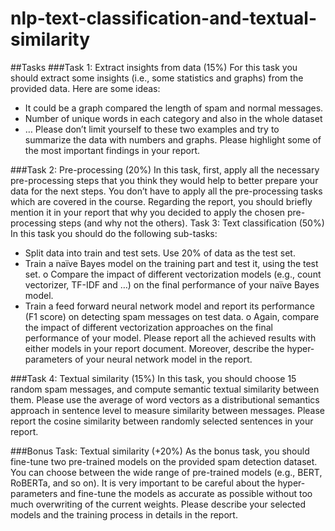 # nlp-text-classification-and-textual-similarity

##Tasks
###Task 1: Extract insights from data (15%)
For this task you should extract some insights (i.e., some statistics and graphs) from the provided data.
Here are some ideas:
- It could be a graph compared the length of spam and normal messages.
- Number of unique words in each category and also in the whole dataset
- …
Please don’t limit yourself to these two examples and try to summarize the data with numbers and
graphs. Please highlight some of the most important findings in your report.

###Task 2: Pre-processing (20%)
In this task, first, apply all the necessary pre-processing steps that you think they would help to better
prepare your data for the next steps. You don’t have to apply all the pre-processing tasks which are
covered in the course. Regarding the report, you should briefly mention it in your report that why you
decided to apply the chosen pre-processing steps (and why not the others).
Task 3: Text classification (50%)
In this task you should do the following sub-tasks:
- Split data into train and test sets. Use 20% of data as the test set.
- Train a naïve Bayes model on the training part and test it, using the test set.
o Compare the impact of different vectorization models (e.g., count vectorizer, TF-IDF
and …) on the final performance of your naïve Bayes model.
- Train a feed forward neural network model and report its performance (F1 score) on detecting
spam messages on test data.
o Again, compare the impact of different vectorization approaches on the final
performance of your model.
Please report all the achieved results with either models in your report document. Moreover, describe
the hyper-parameters of your neural network model in the report.

###Task 4: Textual similarity (15%)
In this task, you should choose 15 random spam messages, and compute semantic textual similarity
between them. Please use the average of word vectors as a distributional semantics approach in
sentence level to measure similarity between messages. Please report the cosine similarity between
randomly selected sentences in your report.

###Bonus Task: Textual similarity (+20%)
As the bonus task, you should fine-tune two pre-trained models on the provided spam detection
dataset. You can choose between the wide range of pre-trained models (e.g., BERT, RoBERTa, and so
on). It is very important to be careful about the hyper-parameters and fine-tune the models as
accurate as possible without too much overwriting of the current weights. Please describe your
selected models and the training process in details in the report.